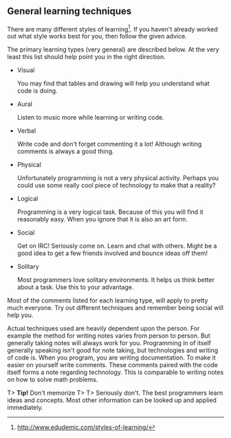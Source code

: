 ## General learning techniques
There are many different styles of learning[^LearningStyles]. If you haven't already worked out what style works best for you, then follow the given advice.

The primary learning types (very general) are described below. At the very least this list should help point you in the right direction.

* Visual

  You may find that tables and drawing will help you understand what code is doing.
* Aural

   Listen to music more while learning or writing code.
* Verbal

   Write code and don't forget commenting it a lot! Although writing comments is always a good thing.
* Physical

  Unfortunately programming is not a very physical activity. Perhaps you could use some really cool piece of technology to make that a reality?
* Logical

   Programming is a very logical task. Because of this you will find it reasonably easy. When you ignore that it is also an art form.
* Social

   Get on IRC! Seriously come on. Learn and chat with others. Might be a good idea to get a few friends involved and bounce ideas off them!
* Solitary 

   Most programmers love solitary environments. It helps us think better about a task. Use this to your advantage.

Most of the comments listed for each learning type, will apply to pretty much everyone. Try out different techniques and remember being social will help you.

Actual techniques used are heavily dependent upon the person. For example the method for writing notes varies from person to person. But generally taking notes will always work for you.
Programming in of itself generally speaking isn't good for note taking, but technologies and writing of code is. When you program, you are writing documentation. To make it easier on yourself write comments. These comments paired with the code itself forms a note regarding technology. This is comparable to writing notes on how to solve math problems.

T> **Tip!** Don't memorize
T>
T> Seriously don't. The best programmers learn ideas and concepts. Most other information can be looked up and applied immediately.

[^LearningStyles]: http://www.edudemic.com/styles-of-learning/
